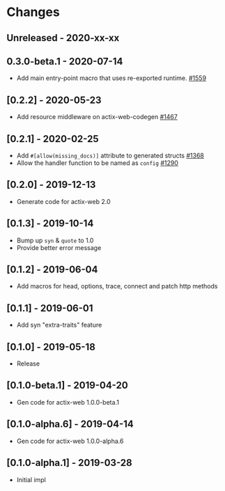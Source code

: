 # Changes

## Unreleased - 2020-xx-xx


## 0.3.0-beta.1 - 2020-07-14
* Add main entry-point macro that uses re-exported runtime. [#1559]

[#1559]: https://github.com/actix/actix-web/pull/1559


## [0.2.2] - 2020-05-23
* Add resource middleware on actix-web-codegen [#1467]

[#1467]: https://github.com/actix/actix-web/pull/1467

## [0.2.1] - 2020-02-25
* Add `#[allow(missing_docs)]` attribute to generated structs [#1368]
* Allow the handler function to be named as `config` [#1290]

[#1368]: https://github.com/actix/actix-web/issues/1368
[#1290]: https://github.com/actix/actix-web/issues/1290

## [0.2.0] - 2019-12-13

* Generate code for actix-web 2.0

## [0.1.3] - 2019-10-14

* Bump up `syn` & `quote` to 1.0
* Provide better error message

## [0.1.2] - 2019-06-04

* Add macros for head, options, trace, connect and patch http methods

## [0.1.1] - 2019-06-01

* Add syn "extra-traits" feature

## [0.1.0] - 2019-05-18

* Release

## [0.1.0-beta.1] - 2019-04-20

* Gen code for actix-web 1.0.0-beta.1

## [0.1.0-alpha.6] - 2019-04-14

* Gen code for actix-web 1.0.0-alpha.6

## [0.1.0-alpha.1] - 2019-03-28

* Initial impl
